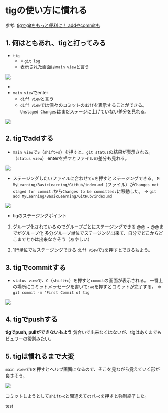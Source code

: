 # tigの使い方に慣れる

参考: [tigでgitをもっと便利に！ addやcommitも](https://qiita.com/suino/items/b0dae7e00bd7165f79ea)

## 1. 何はともあれ、tigと打ってみる

- `tig`
  - = `git log`
  - 表示された画面は`main view`と言う

![](2022-11-03-09-21-05.png)

-
- `main view`でenter
  - `diff view`と言う
  - `diff view`では個々のコミットの`diff`を表示することができる。
`Unstaged Changes`はまだステージに上げていない差分を見れる。

![](2022-11-03-09-24-03.png)

## 2. tigでaddする

- `main view`で`S`（`shift+s`）を押すと、`git status`の結果が表示される。（`status view`）
enterを押すとファイルの差分も見れる。

![](2022-11-03-09-38-59.png)

- ステージングしたいファイルに合わせて`u`を押すとステージングできる。
`M MyLearning/BasicLearning/GitHub/index.md`（ファイル）が`Changes not staged for commit:`から`Changes to be committed:`に移動した。
=> `git add MyLearning/BasicLearning/GitHub/index.md`

![](2022-11-03-09-40-51.png)

- tigのステージングポイント

1. グループ化されているのでグループごとにステージングできる
@@ ~ @@までがグループ化
多分グループ単位でステージング出来て、自分でどこからどこまでとかは出来なさそう（あやしい）

2. 1行単位でもステージングできる
`diff view`で`1`を押すとできるもよう。

## 3. tigでcommitする

- `status view`で、`C`（`shift+c`）を押すと`commit`の画面が表示される。
一番上の場所にコミットメッセージを書いて`:wq`を押すとコミットが完了する。
=> `git commit -m 'First Commit of tig`

![](2022-11-03-09-58-45.png)

## 4. tigでpushする

**tigでpush, pullができないもよう**
気合いで出来なくはないが、tigはあくまでもビュワーの役割みたい。

## 5. tigは慣れるまで大変

`main view`で`h`を押すとヘルプ画面になるので、そこを見ながら覚えていく形が良さそう。

![](2022-11-03-10-06-37.png)

コミットしようとして`shift+c`と間違えて`ctrl+c`を押すと強制終了した。


test
